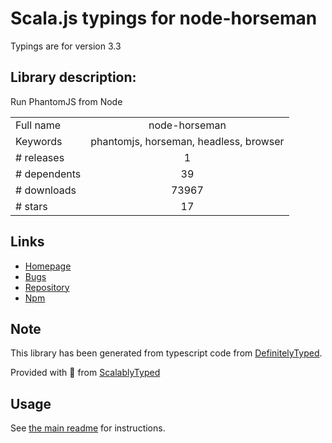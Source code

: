 
# Scala.js typings for node-horseman

Typings are for version 3.3

## Library description:
Run PhantomJS from Node

|                    |                 |
| ------------------ | :-------------: |
| Full name          | node-horseman |
| Keywords           | phantomjs, horseman, headless, browser |
| # releases         | 1 |
| # dependents       | 39 |
| # downloads        | 73967 |
| # stars            | 17 |

## Links
- [Homepage](https://github.com/johntitus/node-horseman#readme)
- [Bugs](https://github.com/johntitus/node-horseman/issues)
- [Repository](https://github.com/johntitus/node-horseman)
- [Npm](https://www.npmjs.com/package/node-horseman)
    


## Note
This library has been generated from typescript code from [DefinitelyTyped](https://definitelytyped.org).

Provided with :purple_heart: from [ScalablyTyped](https://github.com/oyvindberg/ScalablyTyped)

## Usage
See [the main readme](../../readme.md) for instructions.


